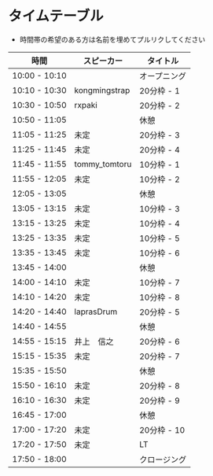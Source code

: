 # タイムテーブル
- 時間帯の希望のある方は名前を埋めてプルリクしてください

| 時間          | スピーカー | タイトル |
|---------------|--------------------|------------|
| 10:00 - 10:10 |  | オープニング |
| 10:10 - 10:30 | kongmingstrap | 20分枠 - 1 |
| 10:30 - 10:50 | rxpaki | 20分枠 - 2 |
| 10:50 - 11:05 |  | 休憩 |
| 11:05 - 11:25 | 未定 | 20分枠 - 3 |
| 11:25 - 11:45 | 未定 | 20分枠 - 4 |
| 11:45 - 11:55 | tommy_tomtoru | 10分枠 - 1 |
| 11:55 - 12:05 | 未定 | 10分枠 - 2 |
| 12:05 - 13:05 |  | 休憩 |
| 13:05 - 13:15 | 未定 | 10分枠 - 3 |
| 13:15 - 13:25 | 未定 | 10分枠 - 4 |
| 13:25 - 13:35 | 未定 | 10分枠 - 5 |
| 13:35 - 13:45 | 未定 | 10分枠 - 6 |
| 13:45 - 14:00 |  | 休憩 |
| 14:00 - 14:10 | 未定 | 10分枠 - 7 |
| 14:10 - 14:20 | 未定 | 10分枠 - 8 |
| 14:20 - 14:40 | laprasDrum | 20分枠 - 5 |
| 14:40 - 14:55 |  | 休憩 |
| 14:55 - 15:15 | 井上　信之 | 20分枠 - 6 |
| 15:15 - 15:35 | 未定 | 20分枠 - 7 |
| 15:35 - 15:50 |  | 休憩 |
| 15:50 - 16:10 | 未定 | 20分枠 - 8 |
| 16:10 - 16:30 | 未定 | 20分枠 - 9 |
| 16:45 - 17:00 |  | 休憩 |
| 17:00 - 17:20 | 未定 | 20分枠 - 10 |
| 17:20 - 17:50 | 未定 | LT |
| 17:50 - 18:00 |  | クロージング |

